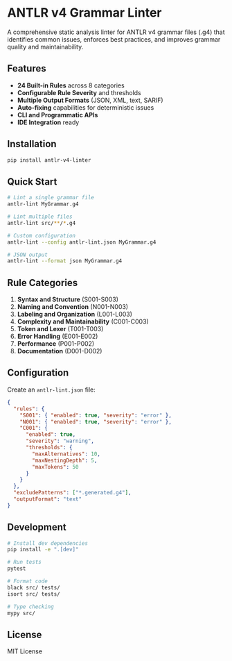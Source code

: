 # ANTLR v4 Grammar Linter

A comprehensive static analysis linter for ANTLR v4 grammar files (.g4) that identifies common issues, enforces best practices, and improves grammar quality and maintainability.

## Features

- **24 Built-in Rules** across 8 categories
- **Configurable Rule Severity** and thresholds
- **Multiple Output Formats** (JSON, XML, text, SARIF)
- **Auto-fixing** capabilities for deterministic issues
- **CLI and Programmatic APIs**
- **IDE Integration** ready

## Installation

```bash
pip install antlr-v4-linter
```

## Quick Start

```bash
# Lint a single grammar file
antlr-lint MyGrammar.g4

# Lint multiple files
antlr-lint src/**/*.g4

# Custom configuration
antlr-lint --config antlr-lint.json MyGrammar.g4

# JSON output
antlr-lint --format json MyGrammar.g4
```

## Rule Categories

1. **Syntax and Structure** (S001-S003)
2. **Naming and Convention** (N001-N003)  
3. **Labeling and Organization** (L001-L003)
4. **Complexity and Maintainability** (C001-C003)
5. **Token and Lexer** (T001-T003)
6. **Error Handling** (E001-E002)
7. **Performance** (P001-P002)
8. **Documentation** (D001-D002)

## Configuration

Create an `antlr-lint.json` file:

```json
{
  "rules": {
    "S001": { "enabled": true, "severity": "error" },
    "N001": { "enabled": true, "severity": "error" },
    "C001": { 
      "enabled": true, 
      "severity": "warning",
      "thresholds": {
        "maxAlternatives": 10,
        "maxNestingDepth": 5,
        "maxTokens": 50
      }
    }
  },
  "excludePatterns": ["*.generated.g4"],
  "outputFormat": "text"
}
```

## Development

```bash
# Install dev dependencies
pip install -e ".[dev]"

# Run tests
pytest

# Format code
black src/ tests/
isort src/ tests/

# Type checking
mypy src/
```

## License

MIT License